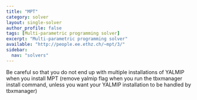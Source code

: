 ```yaml
---
title: "MPT"
category: solver
layout: single-solver
author_profile: false
tags: [Multi-parametric programming solver]
excerpt: "Multi-parametric programming solver"
available: "http://people.ee.ethz.ch/~mpt/3/"
sidebar:
  nav: "solvers"
---
```

Be careful so that you do not end up with multiple installations of YALMIP when you install MPT (remove yalmip flag when you run the tbxmanager install command, unless you want your YALMIP installation to be handled by tbxmanager)
